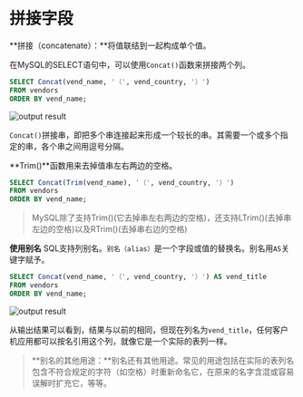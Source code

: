 # 拼接字段

**拼接（concatenate）：**将值联结到一起构成单个值。

在MySQL的SELECT语句中，可以使用`Concat()`函数来拼接两个列。

```sql
SELECT Concat(vend_name, '（', vend_country, '）')
FROM vendors
ORDER BY vend_name;
```

![output result](https://cdn.hdcheung.cn/202312101722137.png)

`Concat()`拼接串，即把多个串连接起来形成一个较长的串。其需要一个或多个指定的串，各个串之间用逗号分隔。

**Trim()**函数用来去掉值串左右两边的空格。

```sql
SELECT Concat(Trim(vend_name), '（', vend_country, '）')
FROM vendors
ORDER BY vend_name;
```

> MySQL除了支持Trim()(它去掉串左右两边的空格)，还支持LTrim()(去掉串左边的空格)以及RTrim()(去掉串右边的空格)

**使用别名**
SQL支持列别名。`别名（alias）`是一个字段或值的替换名。别名用`AS`关键字赋予。

```sql
SELECT Concat(vend_name, '（', vend_country, '）') AS vend_title
FROM vendors
ORDER BY vend_name;
```

![output result](https://cdn.hdcheung.cn/202312101736341.png)

从输出结果可以看到，结果与以前的相同，但现在列名为`vend_title`，任何客户机应用都可以按名引用这个列，就像它是一个实际的表列一样。

> **别名的其他用途：**别名还有其他用途。常见的用途包括在实际的表列名包含不符合规定的字符（如空格）时重新命名它，在原来的名字含混或容易误解时扩充它，等等。
